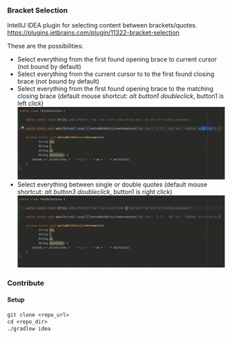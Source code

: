 ### Bracket Selection
IntelliJ IDEA plugin for selecting content between brackets/quotes.<br/>
https://plugins.jetbrains.com/plugin/11322-bracket-selection

These are the possibilities:
- Select everything from the first found opening brace to current cursor (not bound by default)<br/>
- Select everything from the current cursor to to the first found closing brace (not bound by default)<br/>
- Select everything from the first found opening brace to the matching closing brace (default mouse shortcut: <i>alt button1 doubleclick</i>, button1 is left click)<br/>
![everything_brackets](documentation/select_brackets_all.gif)
- Select everything between single or double quotes (default mouse shortcut: <i>alt button3 doubleclick</i>, button1 is right click)<br/>
![everything_quotes](documentation/select_quotes_all.gif)

### Contribute
#### Setup
```
git clone <repo_url>
cd <repo_dir>
./gradlew idea
```
